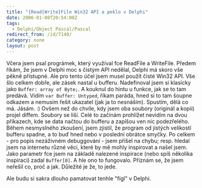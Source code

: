 ```yaml
---
title: "{Read|Write}File Win32 API a peklo v Delphi"
date: 2006-01-08T20:54:00Z
tags:
  - Delphi/Object Pascal/Pascal
redirect_from: /id/7140/
category: none
layout: post
---
```

Včera jsem psal prográmek, který využíval fce ReadFile a WriteFile. Předem říkám, že jsem v Delphi moc s čistým API nedělal, Delphi má skoro vše pěkně přístupné. Ale pro tento účel jsem musel použít čisté Win32 API. Vše šlo celkem dobře, ale zásek nastal u bufferu. Nadefinoval jsem si klasicky jako `Buffer: array of Byte;`. A kouknul do hintu u funkce, jak se to tam predává. Vidím `var Buffer: Untyped`, říkam paráda, hned si to tam šoupne odkazem a nemusím řešit ukazatel (jak ja to nesnáším). Spustím, dělá co má. Jásám. :) Ovšem než do chvíle, kdy jsem oba soubory (originál a kopii) projel diffem. Soubory se liší. Celé to začínám prohlížet nevidím na dvou příkazech, kde se data načtou do bufferu a zapíšou ven nic podezřelého. Během nesmyslného zkoušení, jsem zjistil, že program od jistých velikostí bufferu spadne, a to buď hned nebo v poslední obrátce smyčky. Po celkem - pro popis nezáživném debuggování - jsem přišel na chybu; resp. hledal jsem na internetu různé věci, které by mě mohly inspirovat a našel jsem. Jako parametr fce jsem na základě nalezené inspirace (nebo spíš několika inspirací) zadal `Buffer[0]`. A hle ono to fungovalo. Přiznám se, že jsem neřešil co, proč a jak. Důležité je že, to jede.

Ale budu si sakra dlouho pamatovat tenhle "fígl" v Delphi.

